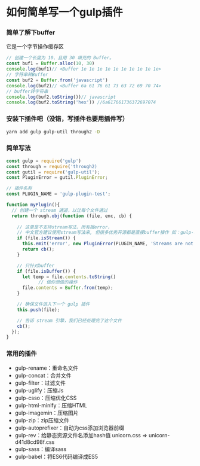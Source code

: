 # 如何简单写一个gulp插件

### 简单了解下buffer

它是一个字节操作缓存区

```javascript
// 创建一个长度为 10、且用 30 填充的 Buffer。
const buf1 = Buffer.alloc(10, 30)
console.log(buf1)// <Buffer 1e 1e 1e 1e 1e 1e 1e 1e 1e 1e>
// 字符串转Buffer
const buf2 = Buffer.from('javascript')
console.log(buf2)// <Buffer 6a 61 76 61 73 63 72 69 70 74>
// buffer转字符串
console.log(buf2.toString())// javascript
console.log(buf2.toString('hex')) //6a617661736372697074
```

### 安装下插件吧（没错，写插件也要用插件写）

```bash
yarn add gulp gulp-util through2 -D
```

### 简单写法

```javascript
const gulp = require('gulp')
const through = require('through2)
const gutil = require('gulp-util');
const PluginError = gutil.PluginError;

// 插件名称
const PLUGIN_NAME = 'gulp-plugin-test';

function myPlugin(){
  // 创建一个 stream 通道，以让每个文件通过
  return through.obj(function (file, enc, cb) {
		
    // 这里是不支持stream写法，所有报error， 
    // 中文官方建议使用stream写法来, 但很多优秀开源都是直接buffer操作 如：gulp-rename,gulp-sass...
    if (file.isStream()) {
      this.emit('error', new PluginError(PLUGIN_NAME, 'Streams are not supported!'));
      return cb();
    }

    // 只针对buffer
    if (file.isBuffer()) {
      let temp = file.contents.toString()
			// 做你想做的操作
      file.contents = Buffer.from(temp);
    }

    // 确保文件进入下一个 gulp 插件
    this.push(file);

    // 告诉 stream 引擎，我们已经处理完了这个文件
    cb();
  });
}

```

### 常用的插件

- gulp-rename：重命名文件
- gulp-concat：合并文件
- gulp-filter：过滤文件
- gulp-uglify：压缩Js
- gulp-csso：压缩优化CSS
- gulp-html-minify：压缩HTML
- gulp-imagemin：压缩图片
- gulp-zip：zip压缩文件
- gulp-autoprefixer：自动为css添加浏览器前缀
- gulp-rev：给静态资源文件名添加hash值 unicorn.css => unicorn-d41d8cd98f.css
- gulp-sass：编译sass
- gulp-babel：将ES6代码编译成ES5